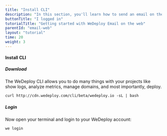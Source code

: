 ```yaml
---
title: "Install CLI"
description: "In this section, you'll learn how to send an email on the web using the WeDeploy API Client."
buttonTitle: "I logged in"
tutorialTitle: "Getting started with WeDeploy Email on the web"
parentId: "email-web"
layout: "tutorial"
time: 20
weight: 3
---
```


#### Install CLI

##### Download

The WeDeploy CLI allows you to do many things with your projects like show logs, analyze metrics, manage domains, and most importantly, deploy.

```xml
curl http://cdn.wedeploy.com/cli/beta/wedeploy.io -sL | bash
```

##### Login

Now open your terminal and login to your WeDeploy account:

```xml
we login
```

